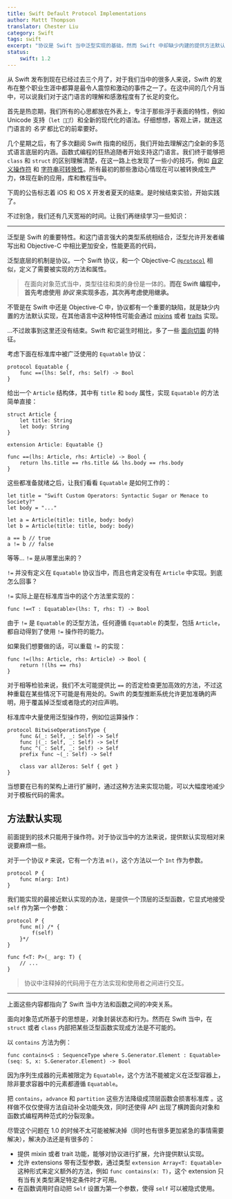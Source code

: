 ```yaml
---
title: Swift Default Protocol Implementations
author: Mattt Thompson
translator: Chester Liu
category: Swift
tags: swift
excerpt: "协议是 Swift 当中泛型实现的基础，然而 Swift 中却缺少内建的提供方法默认实现的机制。不过仍然有一种办法可以解决这个问题，这个办法之前你可能没有留意到。"
status:
    swift: 1.2
---
```


从 Swift 发布到现在已经过去三个月了，对于我们当中的很多人来说，Swift 的发布在整个职业生涯中都算是最令人震惊和激动的事件之一了。在这中间的几个月当中，可以说我们对于这门语言的理解和感激程度有了长足的变化。

首先是热恋期，我们所有的心思都放在外表上，专注于那些浮于表面的特性，例如 Unicode 支持（`let 🐶🐮`!）和全新的现代化的语法。仔细想想，客观上讲，就连这门语言的 _名字_ 都比它的前辈要好。

几个星期之后，有了多次翻阅 Swift 指南的经历，我们开始去理解这门全新的多范式语言底层的内涵。函数式编程的狂热追随者开始支持这门语言。我们终于能够把 `class` 和 `struct` 的区别理解清楚，在这一路上也发现了一些小的技巧，例如 [自定义操作符](http://nshipster.cn/swift-operators/)  和 [字符串可转换性](http://nshipster.cn/swift-literal-convertible/)。所有最初的那些激动心情现在可以被转换成生产力，体现在新的应用，库和教程当中。

下周的公告标志着 iOS 和 OS X 开发者夏天的结束。是时候结束实验，开始实践了。

不过别急，我们还有几天宽裕的时间。让我们再继续学习一些知识：

---

泛型是 Swift 的重要特性。和这门语言强大的类型系统相结合，泛型允许开发者编写出和 Objective-C 中相比更加安全，性能更高的代码，

泛型底层的机制是协议。一个 Swift 协议，和一个 Objective-C [`@protocol`](https://developer.apple.com/library/ios/documentation/Cocoa/Conceptual/ProgrammingWithObjectiveC/WorkingwithProtocols/WorkingwithProtocols.html) 相似，定义了需要被实现的方法和属性。

> 在面向对象范式当中，类型往往和类的身份是一体的。**而在 Swift 编程中，首先考虑使用 _协议_ 来实现多态，其次再考虑使用继承。**

不管是在 Swift 中还是 Objective-C 中，协议都有一个重要的缺陷，就是缺少内置的方法默认实现，在其他语言中这种特性可能会通过 [mixins](http://en.wikipedia.org/wiki/Mixin) 或者 [traits](http://en.wikipedia.org/wiki/Trait_%28computer_programming%29) 实现。

...不过故事到这里还没有结束。Swift 和它诞生时相比，多了一些 [面向切面](http://en.wikipedia.org/wiki/Aspect-oriented_programming) 的特征。

考虑下面在标准库中被广泛使用的 `Equatable` 协议：

~~~{swift}
protocol Equatable {
    func ==(lhs: Self, rhs: Self) -> Bool
}
~~~

给出一个 `Article` 结构体，其中有 `title` 和 `body` 属性，实现 `Equatable` 的方法简单直接：

~~~{swift}
struct Article {
    let title: String
    let body: String
}

extension Article: Equatable {}

func ==(lhs: Article, rhs: Article) -> Bool {
    return lhs.title == rhs.title && lhs.body == rhs.body
}
~~~

这些都准备就绪之后，让我们看看 `Equatable` 是如何工作的：

~~~{swift}
let title = "Swift Custom Operators: Syntactic Sugar or Menace to Society?"
let body = "..."

let a = Article(title: title, body: body)
let b = Article(title: title, body: body)

a == b // true
a != b // false
~~~

等等... `!=` 是从哪里出来的？

`!=` 并没有定义在 `Equatable` 协议当中，而且也肯定没有在 `Article` 中实现。到底怎么回事？

`!=` 实际上是在标准库当中的这个方法里实现的：

~~~{swift}
func !=<T : Equatable>(lhs: T, rhs: T) -> Bool
~~~

由于 `!=` 是 `Equatable` 的泛型方法，任何遵循 `Equatable` 的类型，包括 `Article`，都自动得到了使用 `!=` 操作符的能力。

如果我们想要做的话，可以重载 `!=` 的实现：

~~~{swift}
func !=(lhs: Article, rhs: Article) -> Bool {
    return !(lhs == rhs)
}
~~~

对于相等检验来说，我们不太可能提供比 `==` 的否定检查更加高效的方法，不过这种重载在某些情况下可能是有用处的。Swift 的类型推断系统允许更加准确的声明，用于覆盖掉泛型或者隐式的对应声明。

标准库中大量使用泛型操作符，例如位运算操作：

~~~{swift}
protocol BitwiseOperationsType {
    func &(_: Self, _: Self) -> Self
    func |(_: Self, _: Self) -> Self
    func ^(_: Self, _: Self) -> Self
    prefix func ~(_: Self) -> Self

    class var allZeros: Self { get }
}
~~~

当想要在已有的架构上进行扩展时，通过这种方法来实现功能，可以大幅度地减少对于模板代码的需求。

## 方法默认实现

前面提到的技术只能用于操作符。对于协议当中的方法来说，提供默认实现相对来说要麻烦一些。

对于一个协议 `P` 来说，它有一个方法 `m()`，这个方法以一个 `Int` 作为参数。

~~~{swift}
protocol P {
    func m(arg: Int)
}
~~~

我们能实现的最接近默认实现的办法，是提供一个顶层的泛型函数，它显式地接受 `self` 作为第一个参数：

~~~{swift}
protocol P {
    func m() /* {
        f(self)
    }*/
}

func f<T: P>(_ arg: T) {
    // ...
}
~~~

> 协议中注释掉的代码用于在方法实现和使用者之间进行交互。

---

上面这些内容都指向了 Swift 当中方法和函数之间的冲突关系。

面向对象范式所基于的思想是，对象封装状态和行为。然而在 Swift 当中，在 `struct` 或者 `class` 内部把某些泛型函数实现成方法是不可能的。

以 `contains` 方法为例：

~~~{swift}
func contains<S : SequenceType where S.Generator.Element : Equatable>(seq: S, x: S.Generator.Element) -> Bool
~~~

因为序列生成器的元素被限定为 `Equatable`，这个方法不能被定义在泛型容器上，除非要求容器中的元素都遵循 `Equatable`。

把 `contains`，`advance` 和 `partition` 这些方法降级成顶层函数会损害标准库 。这样做不仅仅使得方法自动补全功能失效，同时还使得 API 出现了横跨面向对象和函数式编程两种范式的分裂现象。

尽管这个问题在 1.0 的时候不太可能被解决掉（同时也有很多更加紧急的事情需要解决），解决办法还是有很多的：

- 提供 mixin 或者 trait 功能，能够对协议进行扩展，允许提供默认实现。
- 允许 extensions 带有泛型参数，通过类型 `extension Array<T: Equatable>` 这种形式来定义额外的方法，例如 `func contains(x: T)`，这个 extension 只有当有关类型满足特定条件时才可用。 
- 在函数调用时自动把 `Self` 设置为第一个参数，使得 `self` 可以被隐式使用。
